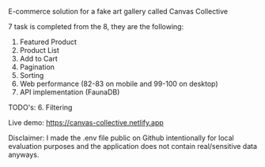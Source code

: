 E-commerce solution for a fake art gallery called Canvas Collective

7 task is completed from the 8, they are the following:

1. Featured Product
2. Product List
3. Add to Cart
4. Pagination
5. Sorting
7. Web performance (82-83 on mobile and 99-100 on desktop)
8. API implementation (FaunaDB)

TODO's:
6. Filtering

Live demo: https://canvas-collective.netlify.app

Disclaimer: I made the .env file public on Github intentionally for local evaluation purposes and the application does not contain real/sensitive data anyways.
